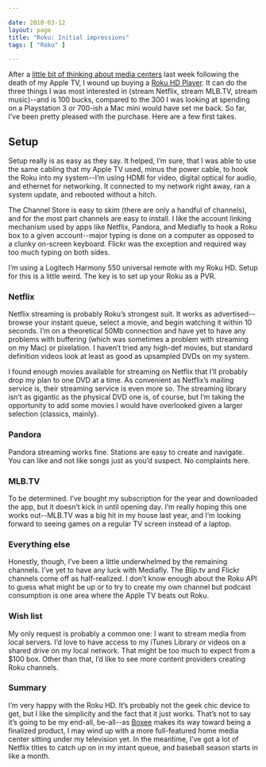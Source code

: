 ```yaml
---

date: 2010-03-12
layout: page
title: "Roku: Initial impressions"
tags: [ "Roku" ]

---
```


After a [little bit of thinking about media
centers](/2010/03/requiem-for-an-apple-tv)
last week following the death of my Apple TV, I wound up buying a [Roku
HD Player](http://www.roku.com/). It can do the three things I was most
interested in (stream Netflix, stream MLB.TV, stream music)--and is
100 bucks, compared to the 300 I was looking at spending on a
Playstation 3 or 700-ish a Mac mini would have set me back. So far, I’ve
been pretty pleased with the purchase. Here are a few first takes.

## Setup

Setup really is as easy as they say. It helped, I’m sure, that I was
able to use the same cabling that my Apple TV used, minus the power
cable, to hook the Roku into my system--I’m using HDMI for video,
digital optical for audio, and ethernet for networking. It connected to
my network right away, ran a system update, and rebooted without a
hitch.

The Channel Store is easy to skim (there are only a handful of
channels), and for the most part channels are easy to install. I like
the account linking mechanism used by apps like Netflix, Pandora, and
Mediafly to hook a Roku box to a given account--major typing is done
on a computer as opposed to a clunky on-screen keyboard. Flickr was the
exception and required way too much typing on both sides.

I’m using a Logitech Harmony 550 universal remote with my Roku HD. Setup
for this is a little weird. The key is to set up your Roku as a PVR.

### Netflix

Netflix streaming is probably Roku’s strongest suit. It works as
advertised--browse your instant queue, select a movie, and begin
watching it within 10 seconds. I’m on a theoretical 50Mb connection and
have yet to have any problems with buffering (which was sometimes a
problem with streaming on my Mac) or pixelation. I haven’t tried any
high-def movies, but standard definition videos look at least as good as
upsampled DVDs on my system.

I found enough movies available for streaming on Netflix that I’ll
probably drop my plan to one DVD at a time. As convenient as Netflix’s
mailing service is, their streaming service is even more so. The
streaming library isn’t as gigantic as the physical DVD one is, of
course, but I’m taking the opportunity to add some movies I would have
overlooked given a larger selection (classics, mainly).

### Pandora

Pandora streaming works fine. Stations are easy to create and navigate.
You can like and not like songs just as you’d suspect. No complaints
here.

### MLB.TV

To be determined. I’ve bought my subscription for the year and
downloaded the app, but it doesn’t kick in until opening day. I’m really
hoping this one works out--MLB.TV was a big hit in my house last year,
and I’m looking forward to seeing games on a regular TV screen instead
of a laptop.

### Everything else

Honestly, though, I’ve been a little underwhelmed by the remaining
channels. I’ve yet to have any luck with Mediafly. The Blip.tv and
Flickr channels come off as half-realized. I don’t know enough about the
Roku API to guess what might be up or to try to create my own channel
but podcast consumption is one area where the Apple TV beats out Roku.

### Wish list

My only request is probably a common one: I want to stream media from
local servers. I’d love to have access to my iTunes Library or videos on
a shared drive on my local network. That might be too much to expect
from a $100 box. Other than that, I’d like to see more content
providers creating Roku channels.

### Summary

I’m very happy with the Roku HD. It’s probably not the geek chic device
to get, but I like the simplicity and the fact that it just works.
That’s not to say it’s going to be my end-all, be-all--as
[Boxee](http://boxee.tv/) makes its way toward being a finalized
product, I may wind up with a more full-featured home media center
sitting under my television yet. In the meantime, I’ve got a lot of
Netflix titles to catch up on in my intant queue, and baseball season
starts in like a month.
